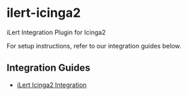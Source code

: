 # ilert-icinga2

iLert Integration Plugin for Icinga2

For setup instructions, refer to our integration guides below.

## Integration Guides
* [iLert Icinga2 Integration](https://docs.ilert.com/integrations/icinga-2)
